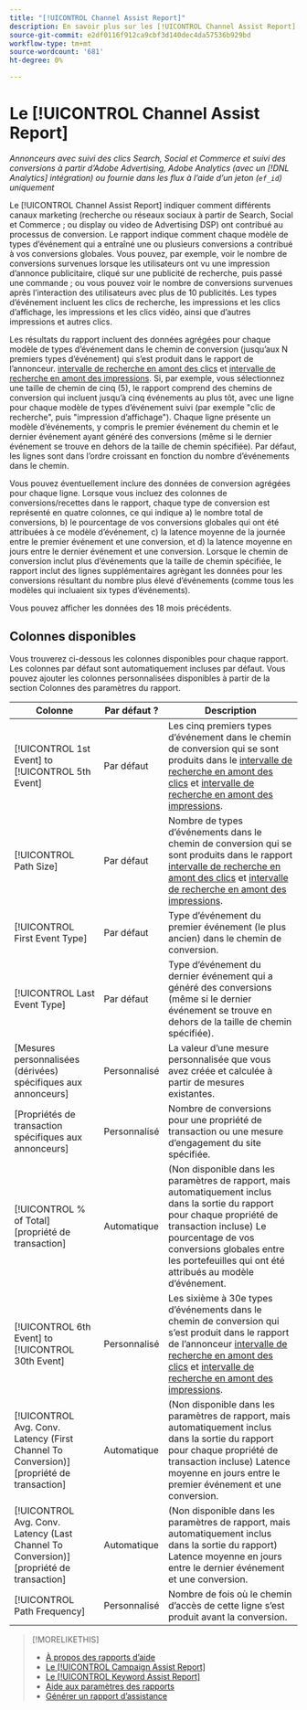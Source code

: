 ```yaml
---
title: "[!UICONTROL Channel Assist Report]"
description: En savoir plus sur les [!UICONTROL Channel Assist Report].
source-git-commit: e2df0116f912ca9cbf3d140dec4da57536b929bd
workflow-type: tm+mt
source-wordcount: '681'
ht-degree: 0%

---
```


# Le [!UICONTROL Channel Assist Report]

*Annonceurs avec suivi des clics Search, Social et Commerce et suivi des conversions à partir d’Adobe Advertising, Adobe Analytics (avec un [!DNL Analytics] intégration) ou fournie dans les flux à l’aide d’un jeton (`ef_id`) uniquement*

Le [!UICONTROL Channel Assist Report] indiquer comment différents canaux marketing (recherche ou réseaux sociaux à partir de Search, Social et Commerce ; ou display ou video de Advertising DSP) ont contribué au processus de conversion. Le rapport indique comment chaque modèle de types d’événement qui a entraîné une ou plusieurs conversions a contribué à vos conversions globales. Vous pouvez, par exemple, voir le nombre de conversions survenues lorsque les utilisateurs ont vu une impression d’annonce publicitaire, cliqué sur une publicité de recherche, puis passé une commande ; ou vous pouvez voir le nombre de conversions survenues après l’interaction des utilisateurs avec plus de 10 publicités. Les types d’événement incluent les clics de recherche, les impressions et les clics d’affichage, les impressions et les clics vidéo, ainsi que d’autres impressions et autres clics. <!-- [DSP metrics may show up as "Other Path Length (<length>)" or empty; we're supposed to fill in more values for DSP at some point.] -->

Les résultats du rapport incluent des données agrégées pour chaque modèle de types d’événement dans le chemin de conversion (jusqu’aux N premiers types d’événement) qui s’est produit dans le rapport de l’annonceur. [intervalle de recherche en amont des clics](/help/search-social-commerce/glossary.md#c-d) et [intervalle de recherche en amont des impressions](/help/search-social-commerce/glossary.md#i-j). Si, par exemple, vous sélectionnez une taille de chemin de cinq (5), le rapport comprend des chemins de conversion qui incluent jusqu’à cinq événements au plus tôt, avec une ligne pour chaque modèle de types d’événement suivi (par exemple &quot;clic de recherche&quot;, puis &quot;impression d’affichage&quot;). Chaque ligne présente un modèle d’événements, y compris le premier événement du chemin et le dernier événement ayant généré des conversions (même si le dernier événement se trouve en dehors de la taille de chemin spécifiée). Par défaut, les lignes sont dans l’ordre croissant en fonction du nombre d’événements dans le chemin.

Vous pouvez éventuellement inclure des données de conversion agrégées pour chaque ligne. Lorsque vous incluez des colonnes de conversions/recettes dans le rapport, chaque type de conversion est représenté en quatre colonnes, ce qui indique a) le nombre total de conversions, b) le pourcentage de vos conversions globales qui ont été attribuées à ce modèle d’événement, c) la latence moyenne de la journée entre le premier événement et une conversion, et d) la latence moyenne en jours entre le dernier événement et une conversion. Lorsque le chemin de conversion inclut plus d’événements que la taille de chemin spécifiée, le rapport inclut des lignes supplémentaires agrègant les données pour les conversions résultant du nombre plus élevé d’événements (comme tous les modèles qui incluaient six types d’événements).

Vous pouvez afficher les données des 18 mois précédents.

## Colonnes disponibles

Vous trouverez ci-dessous les colonnes disponibles pour chaque rapport. Les colonnes par défaut sont automatiquement incluses par défaut. Vous pouvez ajouter les colonnes personnalisées disponibles à partir de la section Colonnes des paramètres du rapport.

| Colonne | Par défaut ? | Description |
| ---- | ---- | ---- |
| [!UICONTROL 1st Event] to [!UICONTROL 5th Event] | Par défaut | Les cinq premiers types d’événement dans le chemin de conversion qui se sont produits dans le [intervalle de recherche en amont des clics](/help/search-social-commerce/glossary.md#c-d) et [intervalle de recherche en amont des impressions](/help/search-social-commerce/glossary.md#i-j). |
| [!UICONTROL Path Size] | Par défaut | Nombre de types d’événements dans le chemin de conversion qui se sont produits dans le rapport [intervalle de recherche en amont des clics](/help/search-social-commerce/glossary.md#c-d) et [intervalle de recherche en amont des impressions](/help/search-social-commerce/glossary.md#i-j). |
| [!UICONTROL First Event Type] | Par défaut | Type d’événement du premier événement (le plus ancien) dans le chemin de conversion. |
| [!UICONTROL Last Event Type] | Par défaut | Type d’événement du dernier événement qui a généré des conversions (même si le dernier événement se trouve en dehors de la taille de chemin spécifiée). |
| \[Mesures personnalisées (dérivées) spécifiques aux annonceurs\] | Personnalisé | La valeur d’une mesure personnalisée que vous avez créée et calculée à partir de mesures existantes. |
| \[Propriétés de transaction spécifiques aux annonceurs\] | Personnalisé | Nombre de conversions pour une propriété de transaction ou une mesure d’engagement du site spécifiée. |
| [!UICONTROL % of Total] \[propriété de transaction\] | Automatique | (Non disponible dans les paramètres de rapport, mais automatiquement inclus dans la sortie du rapport pour chaque propriété de transaction incluse) Le pourcentage de vos conversions globales entre les portefeuilles qui ont été attribués au modèle d’événement. |
| [!UICONTROL 6th Event] to [!UICONTROL 30th Event] | Personnalisé | Les sixième à 30e types d’événements dans le chemin de conversion qui s’est produit dans le rapport de l’annonceur [intervalle de recherche en amont des clics](/help/search-social-commerce/glossary.md#c-d) et [intervalle de recherche en amont des impressions](/help/search-social-commerce/glossary.md#i-j). |
| [!UICONTROL Avg. Conv. Latency (First Channel To Conversion)] \[propriété de transaction\] | Automatique | (Non disponible dans les paramètres de rapport, mais automatiquement inclus dans la sortie du rapport pour chaque propriété de transaction incluse) Latence moyenne en jours entre le premier événement et une conversion. |
| [!UICONTROL Avg. Conv. Latency (Last Channel To Conversion)] \[propriété de transaction\] | Automatique | (Non disponible dans les paramètres de rapport, mais automatiquement inclus dans la sortie du rapport) Latence moyenne en jours entre le dernier événement et une conversion. |
| [!UICONTROL Path Frequency] | Personnalisé | Nombre de fois où le chemin d’accès de cette ligne s’est produit avant la conversion. |

<table style="table-layout:auto">

>[!MORELIKETHIS]
>
>* [À propos des rapports d’aide](assist-report-about.md)
>* [Le [!UICONTROL Campaign Assist Report]](campaign-assist-report.md)
>* [Le [!UICONTROL Keyword Assist Report]](keyword-assist-report.md)
>* [Aide aux paramètres des rapports](assist-report-settings.md)
>* [Générer un rapport d’assistance](assist-report-generate.md)
